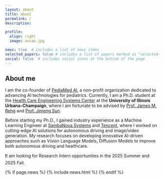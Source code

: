 ```yaml
---
layout: about
title: about
permalink: /
description: 

profile:
  align: right
  image: xucao.jpg

news: true  # includes a list of news items
selected_papers: false # includes a list of papers marked as "selected={true}"
social: false  # includes social icons at the bottom of the page
---
```


## About me

I am the co-founder of [PediaMed AI](https://pediamedai.com/), a non-profit organization dedicated to advancing AI technologies for pediatrics. Currently, I am a Ph.D. student at the [Health Care Engineering Systems Center](https://healtheng.illinois.edu/) at the **University of Illinois Urbana-Champaign**, where I am fortunate to be advised by [Prof. James M. Rehg](https://rehg.org/) and [Prof. Jimeng Sun](https://www.sunlab.org/).

Before starting my Ph.D., I gained industry experience as a Machine Learning Engineer at [SambaNova Systems](https://sambanova.ai/) and [Tencent](https://www.tencent.com/en-us/about.html), where I worked on cutting-edge AI solutions for autonomous driving and image/video generation. My research focuses on developing innovative AI-driven approaches such as Vision Language Models, Diffusion Models to improve both autonomous driving and healthcare.

❗I am looking for Research Intern opportunities in the 2025 Summer and 2025 Fall.

{% if page.news %}
  {% include news.html %}
{% endif %}
